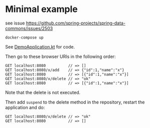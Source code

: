 # Minimal example

see issue https://github.com/spring-projects/spring-data-commons/issues/2503


```
docker-compose up
```

See [DemoApplication.kt](src/main/kotlin/com/example/demo/DemoApplication.kt) for code.

Then go to these browser URIs in the following order:
```
GET localhost:8080          // => []
GET localhost:8080/x/add    // => {"id":1,"name":"x"}
GET localhost:8080          // => [{"id":1,"name":"x"}]
GET localhost:8080/x/delete // => "ok"
GET localhost:8080          // => [{"id":1,"name":"x"}]
```

Note that the delete is not executed.

Then add `suspend` to the delete method in the repository, restart the application and do:
```
GET localhost:8080/x/delete // => "ok"
GET localhost:8080          // => []
```
